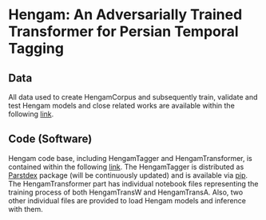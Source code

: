 # Hengam: An Adversarially Trained Transformer for Persian Temporal Tagging

## Data
All data used to create HengamCorpus and subsequently train, validate and test Hengam models and close related works are available within the following [link](https://drive.google.com/drive/folders/1V-ds19gs58oFcj_VGrB6u2G7V5YzpV7R?usp=sharing).

## Code (Software) 
Hengam code base, including HengamTagger and HengamTransformer, is contained within the following [link](https://drive.google.com/drive/folders/1V-ds19gs58oFcj_VGrB6u2G7V5YzpV7R?usp=sharing). The HengamTagger is distributed as [Parstdex](https://github.com/kargaranamir/parstdex) package (will be continuously updated) and is available via [pip](https://pypi.org/project/parstdex). The HengamTransformer part has individual notebook files representing the training process of both HengamTransW and HengamTransA. Also, two other individual files are provided to load Hengam models and inference with them.
